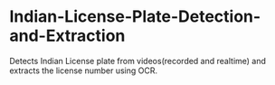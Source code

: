# Indian-License-Plate-Detection-and-Extraction
Detects Indian License plate from videos(recorded and realtime) and extracts the license number using OCR. 

